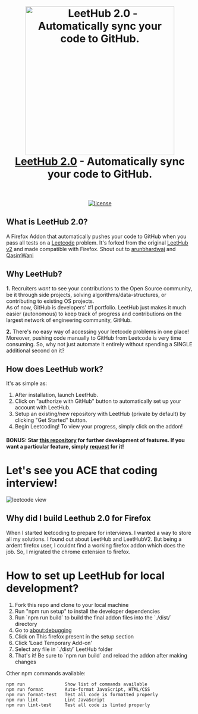 <h1 align="center">
  <a href="https://standardjs.com"><img src="assets/octocode.png" alt="LeetHub 2.0 - Automatically sync your code to GitHub." width="400"></a>
  <br>
  <a href="https://addons.mozilla.org/en-US/firefox/addon/leethub-2-0-for-firefox/">LeetHub 2.0</a> - Automatically sync your code to GitHub.
  <br>
  <br>
</h1>

<p align="center">
  <a href="https://github.com/maitreya2954/LeetHub-2.0-Firefox/blob/main/LICENSE">
    <img src="https://img.shields.io/badge/license-MIT-blue.svg" alt="license"/>
  </a>
  <!-- <a href="https://discord.gg/anXT9vErxu">
    <img src="https://img.shields.io/discord/781373810251137074" alt="discord">
  </a> -->
  <!-- <a href="https://chrome.google.com/webstore/detail/leethub/aciombdipochlnkbpcbgdpjffcfdbggi">
    <img src="https://img.shields.io/chrome-web-store/v/aciombdipochlnkbpcbgdpjffcfdbggi.svg" alt="chrome-webstore"/>
  </a> -->
  <!-- <a href="https://chrome.google.com/webstore/detail/leethub/aciombdipochlnkbpcbgdpjffcfdbggi">
    <img src="https://img.shields.io/chrome-web-store/d/aciombdipochlnkbpcbgdpjffcfdbggi.svg" alt="users">
  </a>
  <a href="https://github.com/arunbhardwaj/LeetHub-1.1/graphs/contributors" alt="Contributors">
    <img src="https://img.shields.io/github/contributors/arunbhardwaj/LeetHub-1.1" />
  </a> -->
</p>

<!-- <div align="center">
  <a href="https://www.producthunt.com/posts/leethub?utm_source=badge-featured&utm_medium=badge&utm_souce=badge-leethub" target="_blank">
    <img src="https://api.producthunt.com/widgets/embed-image/v1/featured.svg?post_id=275757&theme=light" alt="LeetHub - Automatically sync your code b/w Leetcode & GitHub. | Product Hunt" />
  </a>

  [![Chrome](https://user-images.githubusercontent.com/53124886/111952712-34f12300-8aee-11eb-9fdd-ad579a1eb235.png)](https://chrome.google.com/webstore/detail/leethub/aciombdipochlnkbpcbgdpjffcfdbggi) [![Firefox](https://user-images.githubusercontent.com/53124886/126341427-4a4e57aa-767a-467e-83d2-b31fa3564441.png)](https://addons.mozilla.org/en-US/firefox/addon/leethub/)
</div> -->

<!-- ## LeetHub progress and numbers (YouTube Video):
[![LeetHub](https://user-images.githubusercontent.com/43754306/165053510-a757c95e-c3bc-49d5-995c-7a52368abd37.png)](https://www.youtube.com/watch?v=o33PIjqlOgw "LeetHub saves lives!") -->

## What is LeetHub 2.0?
<p>A Firefox Addon that automatically pushes your code to GitHub when you pass all tests on a <a href="http://leetcode.com/">Leetcode</a> problem. It's forked from the original <a href="https://chromewebstore.google.com/detail/leethub-v2/mhanfgfagplhgemhjfeolkkdidbakocm?hl=en">LeetHub v2</a> and made compatible with Firefox. Shout out to <a href="https://github.com/arunbhardwaj/LeetHub-2.0">arunbhardwaj</a> and <a href="https://github.com/QasimWani/LeetHub">QasimWani</a></p>

## Why LeetHub?
<p> <strong>1.</strong> Recruiters <em>want</em> to see your contributions to the Open Source community, be it through side projects, solving algorithms/data-structures, or contributing to existing OS projects.<br>
As of now, GitHub is developers' #1 portfolio. LeetHub just makes it much easier (autonomous) to keep track of progress and contributions on the largest network of engineering community, GitHub.</p>

<p> <strong>2.</strong> There's no easy way of accessing your leetcode problems in one place! <br>
Moreover, pushing code manually to GitHub from Leetcode is very time consuming. So, why not just automate it entirely without spending a SINGLE additional second on it? </p>

## How does LeetHub work?     

<p>It's as simple as:</p>
<ol>
  <li>After installation, launch LeetHub.</li>
  <li>Click on "authorize with GitHub" button to automatically set up your account with LeetHub.</li>
  <li>Setup an existing/new repository with LeetHub (private by default) by clicking "Get Started" button.</li>
  <li>Begin Leetcoding! To view your progress, simply click on the addon!</li>
</ol>


#### BONUS: Star [this repository](https://github.com/maitreya2954/LeetHub-2.0-Firefox) for further development of features. If you want a particular feature, simply [request](https://github.com/maitreya2954/LeetHub-2.0-Firefox/labels/feature) for it!

# Let's see you ACE that coding interview!

![leetcode view](assets/extension/leetcode.png)

## Why did I build Leethub 2.0 for Firefox

When I started leetcoding to prepare for interviews. I wanted a way to store all my solutions. I found out about LeetHub and LeetHubV2. But being a ardent firefox user, I couldnt find a working firefox addon which does the job. So, I migrated the chrome extension to firefox.

# How to set up LeetHub for local development?

<ol>
  <li>Fork this repo and clone to your local machine</li>
  <li>Run "npm run setup" to install the developer dependencies</li>
  <li>Run `npm run build` to build the final addon files into the `./dist/` directory</li>
  <li>Go to <a href="about://debugging">about:debugging</a> </li>
  <li>Click on <a>This firefox</a> present in the setup section</li> 
  <li>Click 'Load Temporary Add-on'</li>
  <li>Select any file in `./dist/` LeetHub folder</li>
  <li>That's it! Be sure to `npm run build` and reload the addon after making changes</li>
</ol>

Other npm commands available:

```
npm run               Show list of commands available
npm run format        Auto-format JavaScript, HTML/CSS
npm run format-test   Test all code is formatted properly
npm run lint          Lint JavaScript
npm run lint-test     Test all code is linted properly
```
